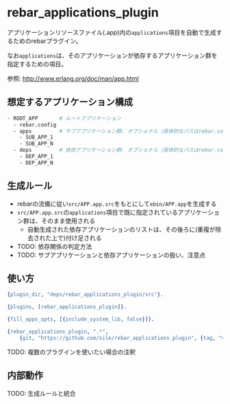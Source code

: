 rebar_applications_plugin
=========================

アプリケーションリソースファイル(.app)内の`applications`項目を自動で生成するためのrebarプラグイン。

なお`applications`は、そのアプリケーションが依存するアプリケーション群を指定するための項目。

参照: http://www.erlang.org/doc/man/app.html


想定するアプリケーション構成
----------------------------

```bash
- ROOT_APP       # ルートアプリケーション
  - rebar.config
  - apps         # サブアプリケーション群: オプショナル（具体的なパスはrebar.config内で変更可能）
    - SUB_APP_1
    - SUB_APP_N
  - deps         # 依存アプリケーション群: オプショナル（具体的なパスはrebar.config内で変更可能）
    - DEP_APP_1
    - DEP_APP_N
```

生成ルール
----------

- rebarの流儀に従い`src/APP.app.src`をもとにして`ebin/APP.app`を生成する
- `src/APP.app.src`の`applications`項目で既に指定されているアプリケーション群は、そのまま使用される
  - 自動生成された依存アプリケーションのリストは、その後ろに(重複が除去された上で)付け足される
- TODO: 依存関係の判定方法
- TODO: サブアプリケーションと依存アプリケーションの扱い、注意点

使い方
------

```erlang
{plugin_dir, "deps/rebar_applications_plugin/src"}.

{plugins, [rebar_applications_plugin]}.

{fill_apps_opts, [{include_system_lib, false}]}.

{rebar_applications_plugin, ".*",
    {git, "https://github.com/sile/rebar_applications_plugin", {tag, "v0.1.0"}}}
```

TODO: 複数のプラグインを使いたい場合の注釈

内部動作
--------

TODO: 生成ルールと統合
